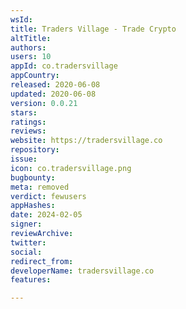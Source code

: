 ```yaml
---
wsId: 
title: Traders Village - Trade Crypto
altTitle: 
authors: 
users: 10
appId: co.tradersvillage
appCountry: 
released: 2020-06-08
updated: 2020-06-08
version: 0.0.21
stars: 
ratings: 
reviews: 
website: https://tradersvillage.co
repository: 
issue: 
icon: co.tradersvillage.png
bugbounty: 
meta: removed
verdict: fewusers
appHashes: 
date: 2024-02-05
signer: 
reviewArchive: 
twitter: 
social: 
redirect_from: 
developerName: tradersvillage.co
features: 

---
```



